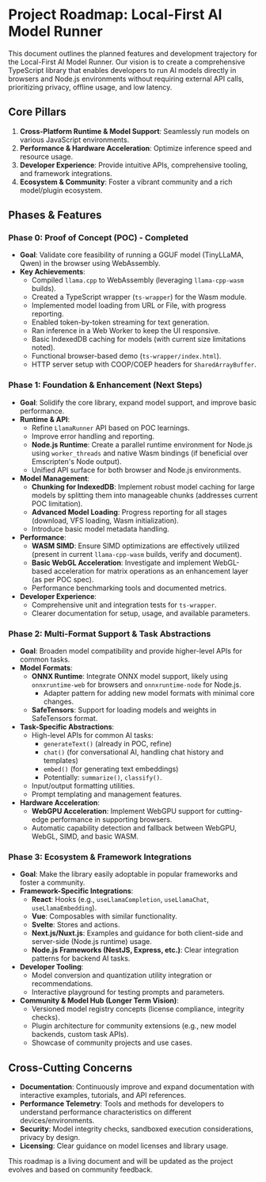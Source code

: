 # Project Roadmap: Local-First AI Model Runner

This document outlines the planned features and development trajectory for the Local-First AI Model Runner. Our vision is to create a comprehensive TypeScript library that enables developers to run AI models directly in browsers and Node.js environments without requiring external API calls, prioritizing privacy, offline usage, and low latency.

## Core Pillars

1.  **Cross-Platform Runtime & Model Support**: Seamlessly run models on various JavaScript environments.
2.  **Performance & Hardware Acceleration**: Optimize inference speed and resource usage.
3.  **Developer Experience**: Provide intuitive APIs, comprehensive tooling, and framework integrations.
4.  **Ecosystem & Community**: Foster a vibrant community and a rich model/plugin ecosystem.

## Phases & Features

### Phase 0: Proof of Concept (POC) - Completed

*   **Goal**: Validate core feasibility of running a GGUF model (TinyLLaMA, Qwen) in the browser using WebAssembly.
*   **Key Achievements**:
    *   Compiled `llama.cpp` to WebAssembly (leveraging `llama-cpp-wasm` builds).
    *   Created a TypeScript wrapper (`ts-wrapper`) for the Wasm module.
    *   Implemented model loading from URL or File, with progress reporting.
    *   Enabled token-by-token streaming for text generation.
    *   Ran inference in a Web Worker to keep the UI responsive.
    *   Basic IndexedDB caching for models (with current size limitations noted).
    *   Functional browser-based demo (`ts-wrapper/index.html`).
    *   HTTP server setup with COOP/COEP headers for `SharedArrayBuffer`.

### Phase 1: Foundation & Enhancement (Next Steps)

*   **Goal**: Solidify the core library, expand model support, and improve basic performance.
*   **Runtime & API**: 
    *   Refine `LlamaRunner` API based on POC learnings.
    *   Improve error handling and reporting.
    *   **Node.js Runtime**: Create a parallel runtime environment for Node.js using `worker_threads` and native Wasm bindings (if beneficial over Emscripten's Node output).
    *   Unified API surface for both browser and Node.js environments.
*   **Model Management**:
    *   **Chunking for IndexedDB**: Implement robust model caching for large models by splitting them into manageable chunks (addresses current POC limitation).
    *   **Advanced Model Loading**: Progress reporting for all stages (download, VFS loading, Wasm initialization).
    *   Introduce basic model metadata handling.
*   **Performance**:
    *   **WASM SIMD**: Ensure SIMD optimizations are effectively utilized (present in current `llama-cpp-wasm` builds, verify and document).
    *   **Basic WebGL Acceleration**: Investigate and implement WebGL-based acceleration for matrix operations as an enhancement layer (as per POC spec).
    *   Performance benchmarking tools and documented metrics.
*   **Developer Experience**:
    *   Comprehensive unit and integration tests for `ts-wrapper`.
    *   Clearer documentation for setup, usage, and available parameters.

### Phase 2: Multi-Format Support & Task Abstractions

*   **Goal**: Broaden model compatibility and provide higher-level APIs for common tasks.
*   **Model Formats**:
    *   **ONNX Runtime**: Integrate ONNX model support, likely using `onnxruntime-web` for browsers and `onnxruntime-node` for Node.js.
        *   Adapter pattern for adding new model formats with minimal core changes.
    *   **SafeTensors**: Support for loading models and weights in SafeTensors format.
*   **Task-Specific Abstractions**: 
    *   High-level APIs for common AI tasks:
        *   `generateText()` (already in POC, refine)
        *   `chat()` (for conversational AI, handling chat history and templates)
        *   `embed()` (for generating text embeddings)
        *   Potentially: `summarize()`, `classify()`.
    *   Input/output formatting utilities.
    *   Prompt templating and management features.
*   **Hardware Acceleration**:
    *   **WebGPU Acceleration**: Implement WebGPU support for cutting-edge performance in supporting browsers.
    *   Automatic capability detection and fallback between WebGPU, WebGL, SIMD, and basic WASM.

### Phase 3: Ecosystem & Framework Integrations

*   **Goal**: Make the library easily adoptable in popular frameworks and foster a community.
*   **Framework-Specific Integrations**:
    *   **React**: Hooks (e.g., `useLlamaCompletion`, `useLlamaChat`, `useLlamaEmbedding`).
    *   **Vue**: Composables with similar functionality.
    *   **Svelte**: Stores and actions.
    *   **Next.js/Nuxt.js**: Examples and guidance for both client-side and server-side (Node.js runtime) usage.
    *   **Node.js Frameworks (NestJS, Express, etc.)**: Clear integration patterns for backend AI tasks.
*   **Developer Tooling**: 
    *   Model conversion and quantization utility integration or recommendations.
    *   Interactive playground for testing prompts and parameters.
*   **Community & Model Hub (Longer Term Vision)**:
    *   Versioned model registry concepts (license compliance, integrity checks).
    *   Plugin architecture for community extensions (e.g., new model backends, custom task APIs).
    *   Showcase of community projects and use cases.

## Cross-Cutting Concerns

*   **Documentation**: Continuously improve and expand documentation with interactive examples, tutorials, and API references.
*   **Performance Telemetry**: Tools and methods for developers to understand performance characteristics on different devices/environments.
*   **Security**: Model integrity checks, sandboxed execution considerations, privacy by design.
*   **Licensing**: Clear guidance on model licenses and library usage.

This roadmap is a living document and will be updated as the project evolves and based on community feedback. 